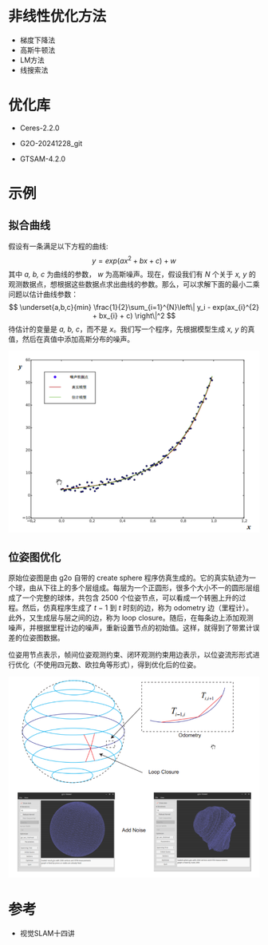 

# 非线性优化方法

- 梯度下降法
- 高斯牛顿法
- LM方法
- 线搜索法

# 优化库

- Ceres-2.2.0

- G2O-20241228_git

- GTSAM-4.2.0

# 示例

## 拟合曲线

假设有一条满足以下方程的曲线:
$$
y = exp(ax^2 + bx + c) + w
$$
其中 *a, b, c* 为曲线的参数， *w* 为高斯噪声。现在，假设我们有 *N* 个关于 *x, y* 的观测数据点，想根据这些数据点求出曲线的参数。那么，可以求解下面的最小二乘问题以估计曲线参数：
$$
\underset{a,b,c}{min} \frac{1}{2}\sum_{i=1}^{N}\left\| y_i - exp(ax_{i}^{2} + bx_{i} + c) \right\|^2
$$
待估计的变量是 *a, b, c*，而不是 *x*。我们写一个程序，先根据模型生成 *x, y* 的真值，然后在真值中添加高斯分布的噪声。

![image-20250625225504036](assets/README/image-20250625225504036.png)

## 位姿图优化

原始位姿图是由 g2o 自带的 create sphere 程序仿真生成的。它的真实轨迹为一个球，由从下往上的多个层组成。每层为一个正圆形，很多个大小不一的圆形层组成了一个完整的球体，共包含 2500 个位姿节点，可以看成一个转圈上升的过程。然后，仿真程序生成了 *t* *−* 1 到 *t* 时刻的边，称为 odometry 边（里程计）。此外，又生成层与层之间的边，称为 loop closure。随后，在每条边上添加观测噪声，并根据里程计边的噪声，重新设置节点的初始值。这样，就得到了带累计误差的位姿图数据。

位姿用节点表示，帧间位姿观测约束、闭环观测约束用边表示，以位姿流形形式进行优化（不使用四元数、欧拉角等形式），得到优化后的位姿。

![image-20250625224515456](assets/README/image-20250625224515456.png)

# 参考

- 视觉SLAM十四讲